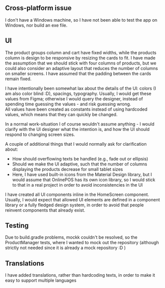 ## Cross-platform issue
I don't have a Windows machine, so I have not been able to test the app on Windows, nor build an exe file.


## UI
The product groups column and cart have fixed widths, while the products column is design to be responsive by resizing the cards to fit. I have made the assumption that we should stick with four columns of products, but we could also consider an adaptive layout that reduces the number of columns on smaller screens. I have assumed that the padding between the cards remain fixed.

I have intentionally been somewhat lax about the details of the UI: colors (I am also color blind :D), spacings, typography. Usually, I would get these values from Figma; otherwise I would query the designer, instead of spending time guessing the values - and risk guessing wrong.  
All values have been created as constants instead of using hardcoded values, which means that they can quickly be changed.

In a normal work-situation I of course wouldn't assume anything - I would clarify with the UI designer what the intention is, and how the UI should respond to changing screen sizes. 

A couple of additional things that I would normally ask for clarification about: 
- How should overflowing texts be handled (e.g., fade out or ellipsis)
- Should we make the UI adaptive, such that the number of columns displaying the products decrease for small tablet sizes
- Here, I have used built-in icons from the Material Design library, but I would assume that OnlinePOS has its own icon library, so I would stick to that in a real project in order to avoid inconsistencies in the UI

I have created all UI components inline in the HomeScreen component. Usually, I would expect that allowed UI elements are defined in a component library or a fully fledged design system, in order to avoid that people reinvent components that already exist.

## Testing
Due to build.gradle problems, mockk couldn't be resolved, so the ProductManager tests, where I wanted to mock out the repository (although strictly not needed since it is already a mock repository :D )
## Translations
  I have added translations, rather than hardcoding texts, in order to make it easy to support multiple languages
